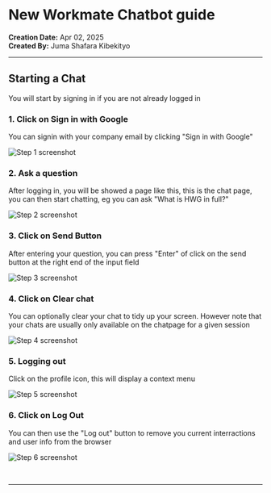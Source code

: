 # New Workmate Chatbot guide

__Creation Date:__ Apr 02, 2025  
__Created By:__ Juma Shafara Kibekityo



***




## Starting a Chat
You will start by signing in if you are not already logged in


### 1. Click on Sign in with Google

You can signin with your company email by clicking "Sign in with Google"

![Step 1 screenshot](https://images.tango.us/workflows/2059d8aa-abf9-4fa6-872a-a2503b148720/steps/e3102af0-c5c2-4779-809b-b7ff2572ace1/949adbaa-06de-4c86-ad20-aec8918376b5.png?crop=focalpoint&fit=crop&fp-x=0.7402&fp-y=0.7583&fp-z=2.1342&w=1200&border=2%2CF4F2F7&border-radius=8%2C8%2C8%2C8&border-radius-inner=8%2C8%2C8%2C8&blend-align=bottom&blend-mode=normal&blend-x=0&blend-w=1200&blend64=aHR0cHM6Ly9pbWFnZXMudGFuZ28udXMvc3RhdGljL21hZGUtd2l0aC10YW5nby13YXRlcm1hcmstdjIucG5n&mark-x=65&mark-y=324&m64=aHR0cHM6Ly9pbWFnZXMudGFuZ28udXMvc3RhdGljL2JsYW5rLnBuZz9tYXNrPWNvcm5lcnMmYm9yZGVyPTYlMkNGRjc0NDImdz0xMDY5Jmg9MTI5JmZpdD1jcm9wJmNvcm5lci1yYWRpdXM9MTA%3D)


### 2. Ask a question

After logging in, you will be showed a page like this, this is the chat page, you can then start chatting, eg you can ask "What is HWG in full?"

![Step 2 screenshot](https://images.tango.us/workflows/2059d8aa-abf9-4fa6-872a-a2503b148720/steps/3ead304f-e7bd-4456-8fd7-6f245ffba5b5/71a0adf7-4638-4975-87a3-8c45050b883f.png?crop=focalpoint&fit=crop&fp-x=0.4786&fp-y=0.8068&fp-z=1.1660&w=1200&border=2%2CF4F2F7&border-radius=8%2C8%2C8%2C8&border-radius-inner=8%2C8%2C8%2C8&blend-align=bottom&blend-mode=normal&blend-x=0&blend-w=1200&blend64=aHR0cHM6Ly9pbWFnZXMudGFuZ28udXMvc3RhdGljL21hZGUtd2l0aC10YW5nby13YXRlcm1hcmstdjIucG5n&mark-x=130&mark-y=573&m64=aHR0cHM6Ly9pbWFnZXMudGFuZ28udXMvc3RhdGljL2JsYW5rLnBuZz9tYXNrPWNvcm5lcnMmYm9yZGVyPTYlMkNGRjc0NDImdz05NDEmaD01OCZmaXQ9Y3JvcCZjb3JuZXItcmFkaXVzPTEw)


### 3. Click on Send Button

After entering your question, you can press "Enter" of click on the send button at the right end of the input field

![Step 3 screenshot](https://images.tango.us/workflows/2059d8aa-abf9-4fa6-872a-a2503b148720/steps/27ff0419-0b10-4355-93d2-7e207a31f6d5/5aa1150e-a493-45f6-b06e-fb841ce6ffe9.png?crop=focalpoint&fit=crop&fp-x=0.8355&fp-y=0.8068&fp-z=4.0000&w=1200&border=2%2CF4F2F7&border-radius=8%2C8%2C8%2C8&border-radius-inner=8%2C8%2C8%2C8&blend-align=bottom&blend-mode=normal&blend-x=0&blend-w=1200&blend64=aHR0cHM6Ly9pbWFnZXMudGFuZ28udXMvc3RhdGljL21hZGUtd2l0aC10YW5nby13YXRlcm1hcmstdjIucG5n&mark-x=500&mark-y=289&m64=aHR0cHM6Ly9pbWFnZXMudGFuZ28udXMvc3RhdGljL2JsYW5rLnBuZz9tYXNrPWNvcm5lcnMmYm9yZGVyPTYlMkNGRjc0NDImdz0xOTkmaD0xOTkmZml0PWNyb3AmY29ybmVyLXJhZGl1cz0xMA%3D%3D)


### 4. Click on Clear chat

You can optionally clear your chat to tidy up your screen. However note that your chats are usually only available on the chatpage for a given session

![Step 4 screenshot](https://images.tango.us/workflows/2059d8aa-abf9-4fa6-872a-a2503b148720/steps/891da65b-b5b9-407f-8be7-d1690fac5f10/f1a0de9b-b89d-439a-adb3-92b0d5666e28.png?crop=focalpoint&fit=crop&fp-x=0.5000&fp-y=0.8757&fp-z=2.5606&w=1200&border=2%2CF4F2F7&border-radius=8%2C8%2C8%2C8&border-radius-inner=8%2C8%2C8%2C8&blend-align=bottom&blend-mode=normal&blend-x=0&blend-w=1200&blend64=aHR0cHM6Ly9pbWFnZXMudGFuZ28udXMvc3RhdGljL21hZGUtd2l0aC10YW5nby13YXRlcm1hcmstdjIucG5n&mark-x=461&mark-y=478&m64=aHR0cHM6Ly9pbWFnZXMudGFuZ28udXMvc3RhdGljL2JsYW5rLnBuZz9tYXNrPWNvcm5lcnMmYm9yZGVyPTYlMkNGRjc0NDImdz0yNzgmaD0xMDQmZml0PWNyb3AmY29ybmVyLXJhZGl1cz0xMA%3D%3D)


### 5. Logging out

Click on the profile icon, this will display a context menu

![Step 5 screenshot](https://images.tango.us/workflows/2059d8aa-abf9-4fa6-872a-a2503b148720/steps/fd5b6e07-4690-48df-b9be-a9de090476e8/8c119950-5aee-49ba-83dd-69f1cb632da4.png?crop=focalpoint&fit=crop&fp-x=0.9478&fp-y=0.0432&fp-z=2.6461&w=1200&border=2%2CF4F2F7&border-radius=8%2C8%2C8%2C8&border-radius-inner=8%2C8%2C8%2C8&blend-align=bottom&blend-mode=normal&blend-x=0&blend-w=1200&blend64=aHR0cHM6Ly9pbWFnZXMudGFuZ28udXMvc3RhdGljL21hZGUtd2l0aC10YW5nby13YXRlcm1hcmstdjIucG5n&mark-x=921&mark-y=9&m64=aHR0cHM6Ly9pbWFnZXMudGFuZ28udXMvc3RhdGljL2JsYW5rLnBuZz9tYXNrPWNvcm5lcnMmYm9yZGVyPTYlMkNGRjc0NDImdz0yMjYmaD0xNjAmZml0PWNyb3AmY29ybmVyLXJhZGl1cz0xMA%3D%3D)


### 6. Click on Log Out

You can then use the "Log out" button to remove you current interractions and user info from the browser

![Step 6 screenshot](https://images.tango.us/workflows/2059d8aa-abf9-4fa6-872a-a2503b148720/steps/c6de39f6-2564-4e08-aacb-c5d55fc29e4f/27c9d058-b90d-450a-ba79-8334d4c8d0bc.png?crop=focalpoint&fit=crop&fp-x=0.8849&fp-y=0.2460&fp-z=2.7879&w=1200&border=2%2CF4F2F7&border-radius=8%2C8%2C8%2C8&border-radius-inner=8%2C8%2C8%2C8&blend-align=bottom&blend-mode=normal&blend-x=0&blend-w=1200&blend64=aHR0cHM6Ly9pbWFnZXMudGFuZ28udXMvc3RhdGljL21hZGUtd2l0aC10YW5nby13YXRlcm1hcmstdjIucG5n&mark-x=486&mark-y=325&m64=aHR0cHM6Ly9pbWFnZXMudGFuZ28udXMvc3RhdGljL2JsYW5rLnBuZz9tYXNrPWNvcm5lcnMmYm9yZGVyPTYlMkNGRjc0NDImdz02NTkmaD0xMjcmZml0PWNyb3AmY29ybmVyLXJhZGl1cz0xMA%3D%3D)

<br/>

***
